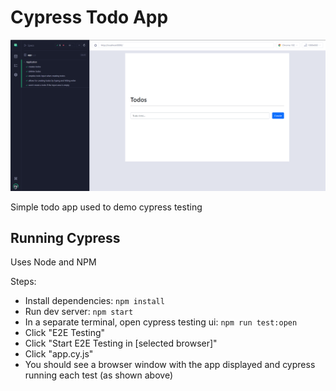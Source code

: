 Cypress Todo App
======================================================================

![Screenshot](screenshot.png)

Simple todo app used to demo cypress testing

Running Cypress
-----------------------------------------------------------------------

Uses Node and NPM

Steps:

- Install dependencies: `npm install`
- Run dev server: `npm start`
- In a separate terminal, open cypress testing ui: `npm run test:open`
- Click "E2E Testing"
- Click "Start E2E Testing in [selected browser]"
- Click "app.cy.js"
- You should see a browser window with the app displayed
    and cypress running each test (as shown above)